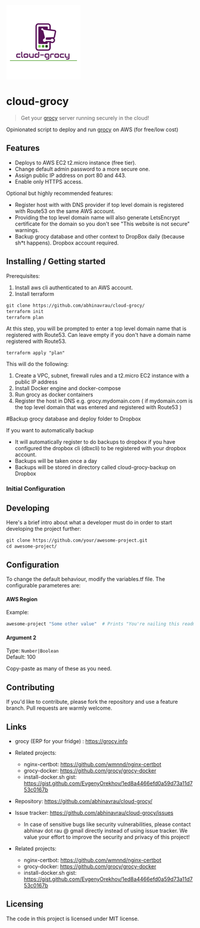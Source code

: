 ![Logo of the project](images/cloud-grocy-logo.png)

# cloud-grocy
> Get your [grocy](https://grocy.info) server running securely in the cloud!

Opinionated script to deploy and run [grocy](https://grocy.info) on AWS (for free/low cost)

## Features

* Deploys to AWS EC2 t2.micro instance (free tier).
* Change default admin password to a more secure one.
* Assign public IP address on port 80 and 443.
* Enable only HTTPS access.

Optional but highly recommended features:

* Register host with with DNS provider if top level domain is registered with Route53 on the same AWS account.
* Providing the top level domain name will also generate LetsEncrypt certificate for the domain so you don't see "This website is not secure" warnings.
* Backup grocy database and other context to DropBox daily (because sh*t happens). Dropbox account required.



## Installing / Getting started

Prerequisites:
1. Install aws cli authenticated to an AWS account.
2. Install terraform

```shell
git clone https://github.com/abhinavrau/cloud-grocy/
terraform init
terraform plan 
```

At this step, you will be prompted to enter a top level domain name that is registered with Route53. 
Can leave empty if you don't have a domain name registered with Route53.

```shell 
terraform apply "plan"
```

This will do the following:

1. Create a VPC, subnet, firewall rules and a t2.micro EC2 instance with a public IP address
2. Install Docker engine and docker-compose
3. Run grocy as docker containers
4. Register the host in DNS e.g. grocy.mydomain.com ( if mydomain.com is the top level domain that was entered and registered with Route53 ) 

#Backup grocy database and deploy folder to Dropbox

If you want to automatically backup 
* It will automatically register to do backups to dropbox if you have configured the dropbox cli (dbxcli) to be registered with your dropbox account.
* Backups will be taken once a day
* Backups will be stored in directory called cloud-grocy-backup on Dropbox

 


### Initial Configuration


## Developing

Here's a brief intro about what a developer must do in order to start developing
the project further:

```shell
git clone https://github.com/your/awesome-project.git
cd awesome-project/
```


## Configuration

To change the default behaviour, modify the variables.tf file. The configurable parameteres are:


#### AWS Region

Example:
```bash
awesome-project "Some other value"  # Prints "You're nailing this readme!"
```

#### Argument 2
Type: `Number|Boolean`  
Default: 100

Copy-paste as many of these as you need.

## Contributing

If you'd like to contribute, please fork the repository and use a feature
branch. Pull requests are warmly welcome.

## Links

- grocy (ERP for your fridge) : https://grocy.info
- Related projects:
  - nginx-certbot: https://github.com/wmnnd/nginx-certbot
  - grocy-docker: https://github.com/grocy/grocy-docker
  - install-docker.sh gist: https://gist.github.com/EvgenyOrekhov/1ed8a4466efd0a59d73a11d753c0167b
  
- Repository: https://github.com/abhinavrau/cloud-grocy/
- Issue tracker: https://github.com/abhinavrau/cloud-grocy/issues
  - In case of sensitive bugs like security vulnerabilities, please contact
    abhinav dot rau @ gmail directly instead of using issue tracker. We value your effort
    to improve the security and privacy of this project!
- Related projects:
  - nginx-certbot: https://github.com/wmnnd/nginx-certbot
  - grocy-docker: https://github.com/grocy/grocy-docker
  - install-docker.sh gist: https://gist.github.com/EvgenyOrekhov/1ed8a4466efd0a59d73a11d753c0167b
  

## Licensing
The code in this project is licensed under MIT license.

